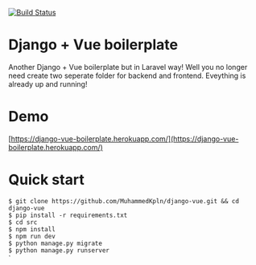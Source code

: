 [![Build Status](https://travis-ci.com/MuhammedKpln/django-vue.svg?branch=master)](https://travis-ci.com/MuhammedKpln/django-vue)

# Django + Vue boilerplate
Another Django + Vue boilerplate but in Laravel way! Well you no longer need create two seperate folder for backend and frontend. Eveything is already up and running!

# Demo
[https://django-vue-boilerplate.herokuapp.com/](https://django-vue-boilerplate.herokuapp.com/)

# Quick start
`$ git clone https://github.com/MuhammedKpln/django-vue.git && cd django-vue`\
`$ pip install -r requirements.txt`\
`$ cd src`\
`$ npm install`\
`$ npm run dev`\
`$ python manage.py migrate`\
`$ python manage.py runserver`\
`
